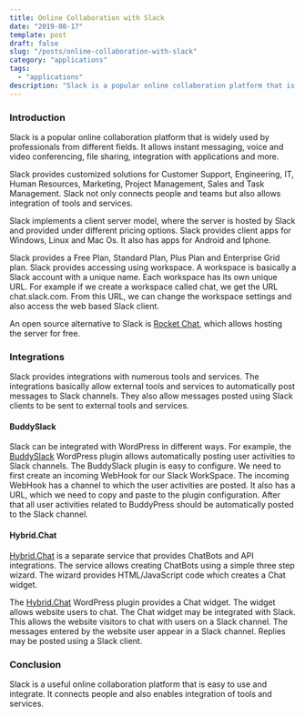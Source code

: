 ```yaml
---
title: Online Collaboration with Slack
date: "2019-08-17"
template: post
draft: false
slug: "/posts/online-collaboration-with-slack"
category: "applications"
tags:
  - "applications"
description: "Slack is a popular online collaboration platform that is widely used by professionals from different fields. It allows instant messaging, voice and video conferencing, file sharing, integration with applications and more."
---
```


### Introduction
Slack is a popular online collaboration platform that is widely used by professionals from different fields. It allows instant messaging, voice and video conferencing, file sharing, integration with applications and more.

Slack provides customized solutions for Customer Support, Engineering, IT, Human Resources, Marketing, Project Management, Sales and Task Management. Slack not only connects people and teams but also allows integration of tools and services.

Slack implements a client server model, where the server is hosted by Slack and provided under different pricing options. Slack provides client apps for Windows, Linux and Mac Os. It also has apps for Android and Iphone.

Slack provides a Free Plan, Standard Plan, Plus Plan and Enterprise Grid plan. Slack provides accessing using workspace. A workspace is basically a Slack account with a unique name. Each workspace has its own unique URL. For example if we create a workspace called chat, we get the URL chat.slack.com. From this URL, we can change the workspace settings and also access the web based Slack client.

An open source alternative to Slack is [Rocket Chat](/posts/installing-rocket-chat-and-wekan-on-ubuntu-server), which allows hosting the server for free.

### Integrations
Slack provides integrations with numerous tools and services. The integrations basically allow external tools and services to automatically post messages to Slack channels. They also allow messages posted using Slack clients to be sent to external tools and services.

#### BuddySlack
Slack can be integrated with WordPress in different ways. For example, the [BuddySlack](https://wordpress.org/plugins/buddyslack/) WordPress plugin allows automatically posting user activities to Slack channels. The BuddySlack plugin is easy to configure. We need to first create an incoming WebHook for our Slack WorkSpace. The incoming WebHook has a channel to which the user activities are posted. It also has a URL, which we need to copy and paste to the plugin configuration. After that all user  activities related to BuddyPress should be automatically posted to the Slack channel.

#### Hybrid.Chat
[Hybrid.Chat](https://hybrid.chat/) is a separate service that provides ChatBots and API integrations. The service allows creating ChatBots using a simple three step wizard. The wizard provides HTML/JavaScript code which creates a Chat widget.

The [Hybrid.Chat](https://wordpress.org/plugins/hybrid-chat/) WordPress plugin provides a Chat widget. The widget allows website users to chat. The Chat widget may be integrated with Slack. This allows the website visitors to chat with users on a Slack channel. The messages entered by the website user appear in a Slack channel. Replies may be posted using a Slack client.

### Conclusion
Slack is a useful online collaboration platform that is easy to use and integrate. It connects people and also enables integration of tools and services.
